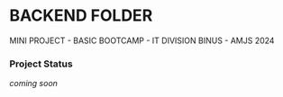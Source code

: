 # BACKEND FOLDER

MINI PROJECT - BASIC BOOTCAMP - IT DIVISION BINUS - AMJS 2024

### Project Status
*coming soon*
